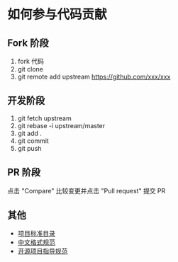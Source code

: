 # 如何参与代码贡献

## Fork 阶段
1. fork 代码
2. git clone
3. git remote add upstream https://github.com/xxx/xxx

## 开发阶段
1. git fetch upstream
2. git rebase -i upstream/master
3. git add .
4. git commit
5. git push

## PR 阶段
点击 "Compare" 比较变更并点击 "Pull request" 提交 PR

## 其他

- [项目标准目录](https://github.com/golang-standards/project-layout)
- [中文格式规范](https://github.com/sparanoid/chinese-copywriting-guidelines/blob/master/README.zh-Hans.md)
- [开源项目指导规范](https://github.com/elsewhencode/project-guidelines/blob/master/README-zh.md)